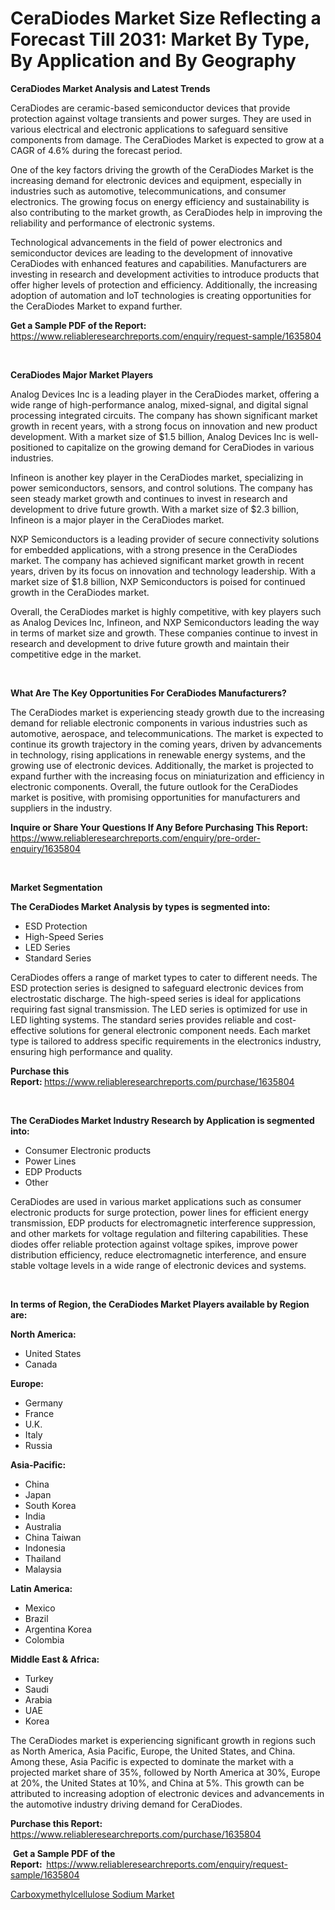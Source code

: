 <p><h1>CeraDiodes Market Size Reflecting a Forecast Till 2031: Market By Type, By Application and By Geography</h1></p><p><strong>CeraDiodes Market Analysis and Latest Trends</strong></p>
<p><p>CeraDiodes are ceramic-based semiconductor devices that provide protection against voltage transients and power surges. They are used in various electrical and electronic applications to safeguard sensitive components from damage. The CeraDiodes Market is expected to grow at a CAGR of 4.6% during the forecast period. </p><p>One of the key factors driving the growth of the CeraDiodes Market is the increasing demand for electronic devices and equipment, especially in industries such as automotive, telecommunications, and consumer electronics. The growing focus on energy efficiency and sustainability is also contributing to the market growth, as CeraDiodes help in improving the reliability and performance of electronic systems.</p><p>Technological advancements in the field of power electronics and semiconductor devices are leading to the development of innovative CeraDiodes with enhanced features and capabilities. Manufacturers are investing in research and development activities to introduce products that offer higher levels of protection and efficiency. Additionally, the increasing adoption of automation and IoT technologies is creating opportunities for the CeraDiodes Market to expand further.</p></p>
<p><strong>Get a Sample PDF of the Report:&nbsp;</strong> <a href="https://www.reliableresearchreports.com/enquiry/request-sample/1635804">https://www.reliableresearchreports.com/enquiry/request-sample/1635804</a></p>
<p>&nbsp;</p>
<p><strong>CeraDiodes Major Market Players</strong></p>
<p><p>Analog Devices Inc is a leading player in the CeraDiodes market, offering a wide range of high-performance analog, mixed-signal, and digital signal processing integrated circuits. The company has shown significant market growth in recent years, with a strong focus on innovation and new product development. With a market size of $1.5 billion, Analog Devices Inc is well-positioned to capitalize on the growing demand for CeraDiodes in various industries.</p><p>Infineon is another key player in the CeraDiodes market, specializing in power semiconductors, sensors, and control solutions. The company has seen steady market growth and continues to invest in research and development to drive future growth. With a market size of $2.3 billion, Infineon is a major player in the CeraDiodes market.</p><p>NXP Semiconductors is a leading provider of secure connectivity solutions for embedded applications, with a strong presence in the CeraDiodes market. The company has achieved significant market growth in recent years, driven by its focus on innovation and technology leadership. With a market size of $1.8 billion, NXP Semiconductors is poised for continued growth in the CeraDiodes market.</p><p>Overall, the CeraDiodes market is highly competitive, with key players such as Analog Devices Inc, Infineon, and NXP Semiconductors leading the way in terms of market size and growth. These companies continue to invest in research and development to drive future growth and maintain their competitive edge in the market.</p></p>
<p>&nbsp;</p>
<p><strong>What Are The Key Opportunities For CeraDiodes Manufacturers?</strong></p>
<p><p>The CeraDiodes market is experiencing steady growth due to the increasing demand for reliable electronic components in various industries such as automotive, aerospace, and telecommunications. The market is expected to continue its growth trajectory in the coming years, driven by advancements in technology, rising applications in renewable energy systems, and the growing use of electronic devices. Additionally, the market is projected to expand further with the increasing focus on miniaturization and efficiency in electronic components. Overall, the future outlook for the CeraDiodes market is positive, with promising opportunities for manufacturers and suppliers in the industry.</p></p>
<p><strong>Inquire or Share Your Questions If Any Before Purchasing This Report:</strong> <a href="https://www.reliableresearchreports.com/enquiry/pre-order-enquiry/1635804">https://www.reliableresearchreports.com/enquiry/pre-order-enquiry/1635804</a></p>
<p>&nbsp;</p>
<p><strong>Market Segmentation</strong></p>
<p><strong>The CeraDiodes Market Analysis by types is segmented into:</strong></p>
<p><ul><li>ESD Protection</li><li>High-Speed Series</li><li>LED Series</li><li>Standard Series</li></ul></p>
<p><p>CeraDiodes offers a range of market types to cater to different needs. The ESD protection series is designed to safeguard electronic devices from electrostatic discharge. The high-speed series is ideal for applications requiring fast signal transmission. The LED series is optimized for use in LED lighting systems. The standard series provides reliable and cost-effective solutions for general electronic component needs. Each market type is tailored to address specific requirements in the electronics industry, ensuring high performance and quality.</p></p>
<p><strong>Purchase this Report:&nbsp;</strong><a href="https://www.reliableresearchreports.com/purchase/1635804">https://www.reliableresearchreports.com/purchase/1635804</a></p>
<p>&nbsp;</p>
<p><strong>The CeraDiodes Market Industry Research by Application is segmented into:</strong></p>
<p><ul><li>Consumer Electronic products</li><li>Power Lines</li><li>EDP Products</li><li>Other</li></ul></p>
<p><p>CeraDiodes are used in various market applications such as consumer electronic products for surge protection, power lines for efficient energy transmission, EDP products for electromagnetic interference suppression, and other markets for voltage regulation and filtering capabilities. These diodes offer reliable protection against voltage spikes, improve power distribution efficiency, reduce electromagnetic interference, and ensure stable voltage levels in a wide range of electronic devices and systems.</p></p>
<p>&nbsp;</p>
<p><strong>In terms of Region, the CeraDiodes Market Players available by Region are:</strong></p>
<p>
    <p> <strong> North America: </strong>
        <ul>
            <li>United States</li>
            <li>Canada</li>
        </ul>
        </p> 
    <p> <strong> Europe: </strong>
        <ul>
            <li>Germany</li>
            <li>France</li>
            <li>U.K.</li>
            <li>Italy</li>
            <li>Russia</li>
        </ul>
        </p> 
    <p> <strong> Asia-Pacific: </strong>
        <ul>
            <li>China</li>
            <li>Japan</li>
            <li>South Korea</li>
            <li>India</li>
            <li>Australia</li>
            <li>China Taiwan</li>
            <li>Indonesia</li>
            <li>Thailand</li>
            <li>Malaysia</li>
        </ul>
        </p> 
    <p> <strong> Latin America: </strong>
        <ul>
            <li>Mexico</li>
            <li>Brazil</li>
            <li>Argentina Korea</li>
            <li>Colombia</li>
        </ul>
        </p> 
    <p> <strong> Middle East & Africa: </strong>
        <ul>
            <li>Turkey</li>
            <li>Saudi</li>
            <li>Arabia</li>
            <li>UAE</li>
            <li>Korea</li>
        </ul>
    </p>
    </p>
<p><p>The CeraDiodes market is experiencing significant growth in regions such as North America, Asia Pacific, Europe, the United States, and China. Among these, Asia Pacific is expected to dominate the market with a projected market share of 35%, followed by North America at 30%, Europe at 20%, the United States at 10%, and China at 5%. This growth can be attributed to increasing adoption of electronic devices and advancements in the automotive industry driving demand for CeraDiodes.</p></p>
<p><strong>Purchase this Report: </strong><a href="https://www.reliableresearchreports.com/purchase/1635804">https://www.reliableresearchreports.com/purchase/1635804</a></p>
<p>&nbsp;<strong>Get a Sample PDF of the Report:&nbsp;&nbsp;</strong><a href="https://www.reliableresearchreports.com/enquiry/request-sample/1635804">https://www.reliableresearchreports.com/enquiry/request-sample/1635804</a></p>
<p><strong></strong></p>
<p><p><a href="https://sudsy-motorcycle-bbc.notion.site/Carboxymethylcellulose-Sodium-Market-Research-Report-Provides-thorough-Industry-Overview-which-offe-7620045ef7394be0a6cf9d99dea1cd75">Carboxymethylcellulose Sodium Market</a></p></p>